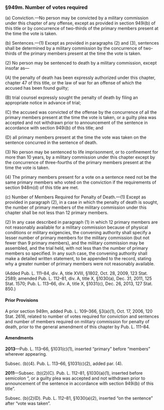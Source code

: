 ### §949m. Number of votes required ###

(a) Conviction.—No person may be convicted by a military commission under this chapter of any offense, except as provided in section 949i(b) of this title or by concurrence of two-thirds of the primary members present at the time the vote is taken.

(b) Sentences.—(1) Except as provided in paragraphs (2) and (3), sentences shall be determined by a military commission by the concurrence of two-thirds of the primary members present at the time the vote is taken.

(2) No person may be sentenced to death by a military commission, except insofar as—

(A) the penalty of death has been expressly authorized under this chapter, chapter 47 of this title, or the law of war for an offense of which the accused has been found guilty;

(B) trial counsel expressly sought the penalty of death by filing an appropriate notice in advance of trial;

(C) the accused was convicted of the offense by the concurrence of all the primary members present at the time the vote is taken, or a guilty plea was accepted and not withdrawn prior to announcement of the sentence in accordance with section 949i(b) of this title; and

(D) all primary members present at the time the vote was taken on the sentence concurred in the sentence of death.

(3) No person may be sentenced to life imprisonment, or to confinement for more than 10 years, by a military commission under this chapter except by the concurrence of three-fourths of the primary members present at the time the vote is taken.

(4) The primary members present for a vote on a sentence need not be the same primary members who voted on the conviction if the requirements of section 948m(d) of this title are met.

(c) Number of Members Required for Penalty of Death.—(1) Except as provided in paragraph (2), in a case in which the penalty of death is sought, the number of primary members of the military commission under this chapter shall be not less than 12 primary members.

(2) In any case described in paragraph (1) in which 12 primary members are not reasonably available for a military commission because of physical conditions or military exigencies, the convening authority shall specify a lesser number of primary members for the military commission (but not fewer than 9 primary members), and the military commission may be assembled, and the trial held, with not less than the number of primary members so specified. In any such case, the convening authority shall make a detailed written statement, to be appended to the record, stating why a greater number of primary members were not reasonably available.

(Added Pub. L. 111–84, div. A, title XVIII, §1802, Oct. 28, 2009, 123 Stat. 2589; amended Pub. L. 112–81, div. A, title X, §1030(a), Dec. 31, 2011, 125 Stat. 1570; Pub. L. 113–66, div. A, title X, §1031(c), Dec. 26, 2013, 127 Stat. 850.)

#### Prior Provisions ####

A prior section 949m, added Pub. L. 109–366, §3(a)(1), Oct. 17, 2006, 120 Stat. 2616, related to number of votes required for conviction and sentences and number of members required on military commission for penalty of death, prior to the general amendment of this chapter by Pub. L. 111–84.

#### Amendments ####

**2013**—Pub. L. 113–66, §1031(c)(1), inserted “primary” before “members” wherever appearing.

Subsec. (b)(4). Pub. L. 113–66, §1031(c)(2), added par. (4).

**2011**—Subsec. (b)(2)(C). Pub. L. 112–81, §1030(a)(1), inserted before semicolon “, or a guilty plea was accepted and not withdrawn prior to announcement of the sentence in accordance with section 949i(b) of this title”.

Subsec. (b)(2)(D). Pub. L. 112–81, §1030(a)(2), inserted “on the sentence” after “vote was taken”.